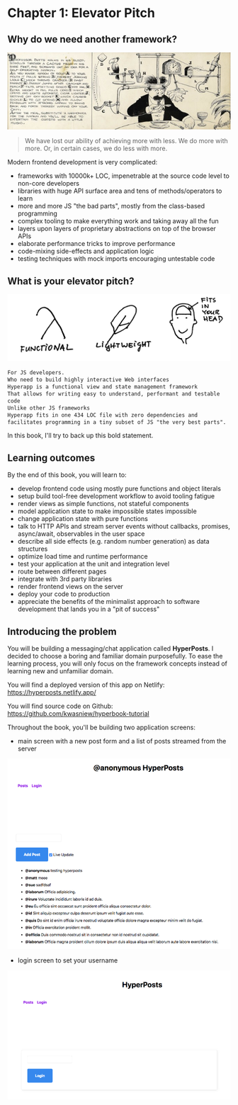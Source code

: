 # Chapter 1: Elevator Pitch

## Why do we need another framework?

![Figure: Rube Goldberg Machine - a metaphor for accidental complexity](images/rube-goldberg-machine.jpg)

> We have lost our ability of achieving more with less. We do more with more. Or, in certain cases, we do less with more.

Modern frontend development is very complicated:
* frameworks with 10000k+ LOC, impenetrable at the source code level to non-core developers
* libraries with huge API surface area and tens of methods/operators to learn
* more and more JS "the bad parts", mostly from the class-based programming
* complex tooling to make everything work and taking away all the fun
* layers upon layers of proprietary abstractions on top of the browser APIs
* elaborate performance tricks to improve performance
* code-mixing side-effects and application logic 
* testing techniques with mock imports encouraging untestable code

## What is your elevator pitch?

![Figure: Hyperapp Elevator Pitch](images/elevator-pitch.jpg)

```
For JS developers. 
Who need to build highly interactive Web interfaces  
Hyperapp is a functional view and state management framework
That allows for writing easy to understand, performant and testable code
Unlike other JS frameworks
Hyperapp fits in one 434 LOC file with zero dependencies and facilitates programming in a tiny subset of JS "the very best parts".
```
In this book, I'll try to back up this bold statement. 

## Learning outcomes

By the end of this book, you will learn to:
* develop frontend code using mostly pure functions and object literals 
* setup build tool-free development workflow to avoid tooling fatigue
* render views as simple functions, not stateful components
* model application state to make impossible states impossible
* change application state with pure functions
* talk to HTTP APIs and stream server events without callbacks, promises, async/await, observables in the user space
* describe all side effects (e.g. random number generation) as data structures
* optimize load time and runtime performance 
* test your application at the unit and integration level
* route between different pages
* integrate with 3rd party libraries
* render frontend views on the server
* deploy your code to production
* appreciate the benefits of the minimalist approach to software development that lands you in a "pit of success"

## Introducing the problem

You will be building a messaging/chat application called **HyperPosts**. I decided to choose a boring and familiar domain purposefully. 
To ease the learning process, you will only focus on the framework concepts instead of learning new and unfamiliar domain.

You will find a deployed version of this app on Netlify: https://hyperposts.netlify.app/

You will find source code on Github: https://github.com/kwasniew/hyperbook-tutorial

Throughout the book, you'll be building two application screens:

* main screen with a new post form and a list of posts streamed from the server

![Figure: Hyperposts main screen](images/main.png)

* login screen to set your username

![Figure: Hyperposts login screen](images/login.png)